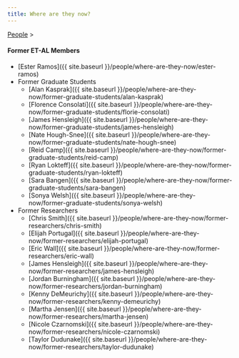 ```yaml
---
title: Where are they now?
---
```




[People]({{site.baseurl}}/people/index) >

#### Former ET-AL Members

- [Ester Ramos]({{ site.baseurl }}/people/where-are-they-now/ester-ramos)
- Former Graduate Students
  - [Alan Kasprak]({{ site.baseurl }}/people/where-are-they-now/former-graduate-students/alan-kasprak)
  - [Florence Consolati]({{ site.baseurl }}/people/where-are-they-now/former-graduate-students/florie-consolati)
  - [James Hensleigh]({{ site.baseurl }}/people/where-are-they-now/former-graduate-students/james-hensleigh)
  - [Nate Hough-Snee]({{ site.baseurl }}/people/where-are-they-now/former-graduate-students/nate-hough-snee)
  - [Reid Camp]({{ site.baseurl }}/people/where-are-they-now/former-graduate-students/reid-camp)
  - [Ryan Lokteff]({{ site.baseurl }}/people/where-are-they-now/former-graduate-students/ryan-lokteff)
  - [Sara Bangen]({{ site.baseurl }}/people/where-are-they-now/former-graduate-students/sara-bangen)
  - [Sonya Welsh]({{ site.baseurl }}/people/where-are-they-now/former-graduate-students/sonya-welsh)
- Former Researchers
  - [Chris Smith]({{ site.baseurl }}/people/where-are-they-now/former-researchers/chris-smith)
  - [Elijah Portugal]({{ site.baseurl }}/people/where-are-they-now/former-researchers/elijah-portugal)
  - [Eric Wall]({{ site.baseurl }}/people/where-are-they-now/former-researchers/eric-wall)
  - [James Hensleigh]({{ site.baseurl }}/people/where-are-they-now/former-researchers/james-hensleigh)
  - [Jordan Burningham]({{ site.baseurl }}/people/where-are-they-now/former-researchers/jordan-burningham)
  - [Kenny DeMeurichy]({{ site.baseurl }}/people/where-are-they-now/former-researchers/kenny-demeurichy)
  - [Martha Jensen]({{ site.baseurl }}/people/where-are-they-now/former-researchers/martha-jensen)
  - [Nicole Czarnomski]({{ site.baseurl }}/people/where-are-they-now/former-researchers/nicole-czarnomski)
  - [Taylor Dudunake]({{ site.baseurl }}/people/where-are-they-now/former-researchers/taylor-dudunake)